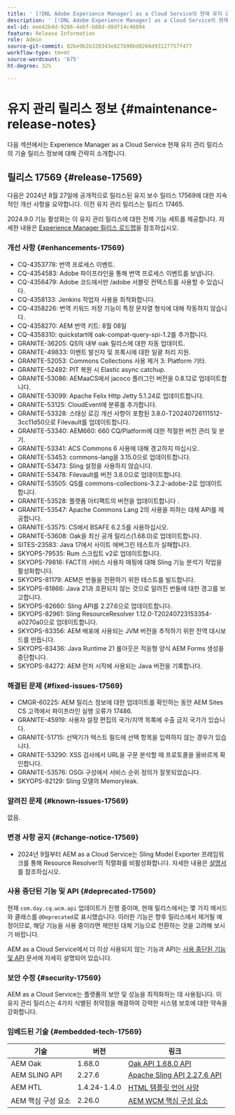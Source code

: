 ```yaml
---
title: ' [!DNL Adobe Experience Manager] as a Cloud Service의 현재 유지 관리 릴리스 정보입니다.'
description: ' [!DNL Adobe Experience Manager] as a Cloud Service의 현재 유지 관리 릴리스 정보입니다.'
exl-id: eee42b4d-9206-4ebf-b88d-d8df14c46094
feature: Release Information
role: Admin
source-git-commit: 82be9b2b328343e827b90bd8266d93127757f477
workflow-type: tm+mt
source-wordcount: '675'
ht-degree: 32%

---
```



# 유지 관리 릴리스 정보 {#maintenance-release-notes}

다음 섹션에서는 Experience Manager as a Cloud Service 현재 유지 관리 릴리스의 기술 릴리스 정보에 대해 간략히 소개합니다.

## 릴리스 17569 {#release-17569}

다음은 2024년 8월 27일에 공개적으로 릴리스된 유지 보수 릴리스 17569에 대한 지속적인 개선 사항을 요약합니다. 이전 유지 관리 릴리스는 릴리스 17465.

2024.9.0 기능 활성화는 이 유지 관리 릴리스에 대한 전체 기능 세트를 제공합니다. 자세한 내용은 [Experience Manager 릴리스 로드맵](https://experienceleague.adobe.com/ko/docs/experience-manager-release-information/aem-release-updates/update-releases-roadmap)을 참조하십시오.

### 개선 사항 {#enhancements-17569}

* CQ-4353778: 번역 프로세스 이벤트.
* CQ-4354583: Adobe 파이프라인을 통해 번역 프로세스 이벤트를 보냅니다.
* CQ-4356479: Adobe 코드에서만 /adobe 서블릿 컨텍스트를 사용할 수 있습니다.
* CQ-4358133: Jenkins 작업자 사용을 최적화합니다.
* CQ-4358226: 번역 키워드 저장 기능이 특정 문자열 형식에 대해 작동하지 않습니다.
* CQ-4358270: AEM 번역 키트: 8월 08일
* CQ-4358310: quickstart에 oak-compat-query-spi-1.2를 추가합니다.
* GRANITE-36205: QS의 내부 oak 릴리스에 대한 자동 업데이트.
* GRANITE-49833: 이벤트 발신자 및 프록시에 대한 일괄 처리 지원.
* GRANITE-52053: Commons Collections 사용 제거 3: Platform 기타.
* GRANITE-52492: PIT 복원 시 Elastic async catchup.
* GRANITE-53086: AEMaaCS에서 jacoco 플러그인 버전을 0.8.12로 업데이트합니다.
* GRANITE-53099: Apache Felix Http Jetty 5.1.24로 업데이트합니다.
* GRANITE-53125: CloudEvent에 분류를 추가합니다.
* GRANITE-53328: 스태싱 로깅 개선 사항이 포함된 3.8.0-T20240726111512-3cc11d50으로 Filevault를 업데이트합니다.
* GRANITE-53340: AEM660: 660 CQ/Platform에 대한 적절한 버전 관리 및 분기.
* GRANITE-53341: ACS Commons 6 사용에 대해 경고하지 마십시오.
* GRANITE-53453: commons-lang을 3.15.0으로 업데이트합니다.
* GRANITE-53473: Sling 설정을 사용하지 않습니다.
* GRANITE-53478: Filevault를 버전 3.8.0으로 업데이트합니다.
* GRANITE-53505: QS를 commons-collections-3.2.2-adobe-2로 업데이트합니다.
* GRANITE-53528: 플랫폼 아티팩트의 버전을 업데이트합니다 .
* GRANITE-53547: Apache Commons Lang 2의 사용을 피하는 대체 API를 제공합니다.
* GRANITE-53575: CS에서 BSAFE 6.2.5를 사용하십시오.
* GRANITE-53608: Oak을 최신 공개 릴리스(1.68.0)로 업데이트합니다.
* SITES-23583: Java 17에서 사이트 에버그린 테스트가 실패합니다.
* SKYOPS-79535: Rum 스크립트 v2로 업데이트합니다.
* SKYOPS-79816: FACT의 서비스 사용자 매핑에 대해 Sling 기능 분석기 작업을 활성화합니다.
* SKYOPS-81179: AEM은 번들을 전환하기 위한 테스트를 빌드합니다.
* SKYOPS-81866: Java 21과 호환되지 않는 것으로 알려진 번들에 대한 경고를 보고합니다.
* SKYOPS-82660: Sling API를 2.27.6으로 업데이트합니다.
* SKYOPS-82961: Sling ResourceResolver 1.12.0-T20240723153354-a0270a0으로 업데이트합니다.
* SKYOPS-83356: AEM 배포에 사용되는 JVM 버전을 추적하기 위한 전역 대시보드를 만듭니다.
* SKYOPS-83436: Java Runtime 21 롤아웃은 적응형 양식 AEM Forms 생성을 중단합니다.
* SKYOPS-84272: AEM 런처 시작에 사용되는 Java 버전을 기록합니다.

### 해결된 문제 {#fixed-issues-17569}

* CMGR-60225: AEM 릴리스 정보에 대한 업데이트를 확인하는 동안 AEM Sites CS 고객에서 파이프라인 실행 오류가 17486.
* GRANITE-45919: 사용자 설정 편집의 국가/지역 목록에 수출 금지 국가가 있습니다.
* GRANITE-51715: 선택기가 텍스트 필드에 선택 항목을 입력하지 않는 경우가 있습니다.
* GRANITE-53290: XSS 검사에서 URL을 구문 분석할 때 프로토콜을 올바르게 확인합니다.
* GRANITE-53576: OSGi 구성에서 서비스 순위 정의가 잘못되었습니다.
* SKYOPS-82129: Sling 모델의 Memoryleak.

### 알려진 문제 {#known-issues-17569}

없음.

### 변경 사항 공지 {#change-notice-17569}

* 2024년 9월부터 AEM as a Cloud Service는 Sling Model Exporter 프레임워크를 통해 Resource Resolver의 직렬화를 비활성화합니다. 자세한 내용은 [설명서](/help/implementing/developing/hybrid/disallow-the-serialization-of-resourceresolvers-via-sling-model-exporter.md)를 참조하십시오.

### 사용 중단된 기능 및 API {#deprecated-17569}

현재 `com.day.cq.wcm.api` 업데이트가 진행 중이며, 현재 릴리스에서는 몇 가지 메서드와 클래스를 `@Deprecated`로 표시했습니다. 이러한 기능은 향후 릴리스에서 제거될 예정이므로, 해당 기능을 사용 중이라면 제안된 대체 기능으로 전환하는 것을 고려해 보시기 바랍니다.

AEM as a Cloud Service에서 더 이상 사용되지 않는 기능과 API는 [사용 중단된 기능 및 API](/help/release-notes/deprecated-removed-features.md) 문서에 자세히 설명되어 있습니다.

### 보안 수정 {#security-17569}

AEM as a Cloud Service는 플랫폼의 보안 및 성능을 최적화하는 데 사용됩니다. 이 유지 관리 릴리스는 4가지 식별된 취약점을 해결하여 강력한 시스템 보호에 대한 약속을 강화합니다.

### 임베드된 기술 {#embedded-tech-17569}

| 기술 | 버전 | 링크 |
|---|---|---|
| AEM Oak | 1.68.0 | [Oak API 1.68.0 API](https://www.javadoc.io/doc/org.apache.jackrabbit/oak-api/1.68.0/index.html) |
| AEM SLING API | 2.27.6 | [Apache Sling API 2.27.6 API](https://www.javadoc.io/doc/org.apache.sling/org.apache.sling.api/latest/index.html) |
| AEM HTL | 1.4.24-1.4.0 | [HTML 템플릿 언어 사양](https://github.com/adobe/htl-spec) |
| AEM 핵심 구성 요소 | 2.26.0 | [AEM WCM 핵심 구성 요소](https://github.com/adobe/aem-core-wcm-components) |
